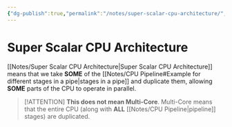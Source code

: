 ```yaml
---
{"dg-publish":true,"permalink":"/notes/super-scalar-cpu-architecture/","tags":[null]}
---
```




# Super Scalar CPU Architecture
[[Notes/Super Scalar CPU Architecture\|Super Scalar CPU Architecture]] means that we take **SOME** of the [[Notes/CPU Pipeline#Example for different stages in a pipe\|stages in a pipe]] and duplicate them, allowing **SOME** parts of the CPU to operate in parallel.

>[!ATTENTION]
>**This does not mean Multi-Core**.
>Multi-Core means that the entire CPU (along with **ALL** [[Notes/CPU Pipeline\|pipeline]] stages) are duplicated.

